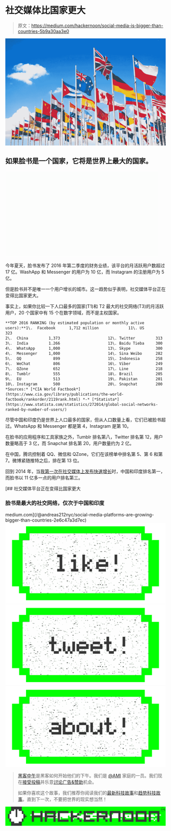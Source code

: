 # 社交媒体比国家更大

> 原文：<https://medium.com/hackernoon/social-media-is-bigger-than-countries-5b9a30aa3e0>

![](img/95cf05eef895767b9ebafdb4510ecb1c.png)

## 如果脸书是一个国家，它将是世界上最大的国家。

![](img/bb68186578bd6f6226e00889a4f9235a.png)

今年夏天，脸书发布了 2016 年第二季度的财务业绩，该平台的月活跃用户数超过 17 亿。WashApp 和 Messenger 的用户为 10 亿，而 Instagram 的注册用户为 5 亿。

但是脸书并不是唯一一个用户增长的城市。这一趋势似乎表明，社交媒体平台正在变得比国家更大。

事实上，如果你比较一下人口最多的国家(T1)和 T2 最大的社交网络(T3)的月活跃用户，20 个国家中有 15 个在数字领域，而不是主权国家。

```
**TOP 2016 RANKING (by estimated population or monthly active users):**1\.  Facebook      1,712 million             11\. US              323 
2\.  China         1,373                     12\. Twitter         313
3\.  India         1.266                     13\. Baidu Tieba     300
4\.  WhatsApp      1,000                     13\. Skype           300
4\.  Messenger     1,000                     14\. Sina Weibo      282
5\.  QQ              899                     15\. Indonesia       258
6\.  WeChat          806                     16\. Viber           249
7\.  QZone           652                     17\. Line            218
8\.  Tumblr          555                     18\. Brazil          205
9\.  EU              513                     19\. Pakistan        201
10\. Instagram       500                     20\. Snapchat        200 *Sources:* [*CIA World Factbook*](https://www.cia.gov/library/publications/the-world-factbook/rankorder/2119rank.html) *-* [*Statista*](https://www.statista.com/statistics/272014/global-social-networks-ranked-by-number-of-users/) 
```

尽管中国和印度仍是世界上人口最多的国家，但从人口数量上看，它们已被脸书超过。WhatsApp 和 Messenger 都是第 4，Instagram 是第 10。

在脸书的应用程序和工具家族之外，Tumblr 排名第八，Twitter 排名第 12，用户数量略高于 3 亿，而 Snapchat 排名第 20，用户数量约为 2 亿。

在中国，腾讯控制着 QQ、微信和 QZone，它们在该榜单中排名第 5、第 6 和第 7。微博紧随推特之后，排在第 13 位。

回到 2014 年，当[我第一次在社交媒体上发布快速增长](/@andreas212nyc/social-media-platforms-are-growing-bigger-than-countries-2e6c47a3d7ec#.z5yz71s4j)时，中国和印度排名第一，而脸书以 11 亿多一点的用户排名第三。

[](/@andreas212nyc/social-media-platforms-are-growing-bigger-than-countries-2e6c47a3d7ec) [## 社交媒体平台正在变得比国家更大

### 脸书是最大的社交网络，仅次于中国和印度

medium.com](/@andreas212nyc/social-media-platforms-are-growing-bigger-than-countries-2e6c47a3d7ec) [![](img/50ef4044ecd4e250b5d50f368b775d38.png)](http://bit.ly/HackernoonFB)[![](img/979d9a46439d5aebbdcdca574e21dc81.png)](https://goo.gl/k7XYbx)[![](img/2930ba6bd2c12218fdbbf7e02c8746ff.png)](https://goo.gl/4ofytp)

> [黑客中午](http://bit.ly/Hackernoon)是黑客如何开始他们的下午。我们是 [@AMI](http://bit.ly/atAMIatAMI) 家庭的一员。我们现在[接受投稿](http://bit.ly/hackernoonsubmission)并乐意[讨论广告&赞助](mailto:partners@amipublications.com)机会。
> 
> 如果你喜欢这个故事，我们推荐你阅读我们的[最新科技故事](http://bit.ly/hackernoonlatestt)和[趋势科技故事](https://hackernoon.com/trending)。直到下一次，不要把世界的现实想当然！

[![](img/be0ca55ba73a573dce11effb2ee80d56.png)](https://goo.gl/Ahtev1)
